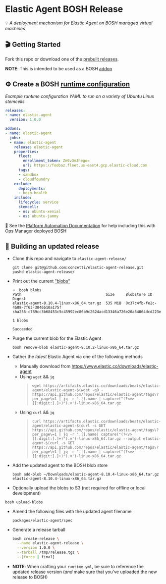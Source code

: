 Elastic Agent BOSH Release
===========================
💡 _A deployment mechanism for Elastic Agent on BOSH managed virtual machines_

## 🎬 Getting Started

Fork this repo or download one of the [prebuilt releases](https://github.com/conzetti/elastic-agent-release/releases).

**NOTE**: This is intended to be used as a BOSH [addon](https://bosh.io/docs/runtime-config/#update)

## ⚙️ Create a BOSH [runtime configuration](manifests/runtime.yml)
_Example runtime configuration YAML to run on a variety of Ubuntu Linux stemcells_

```yml
releases:
- name: elastic-agent
  version: 1.0.0

addons:
- name: elastic-agent
  jobs:
  - name: elastic-agent
    release: elastic-agent
    properties:
      fleet:
        enrollment_token: Zm9vOmJhego=
        url: https://foobaz.fleet.us-east4.gcp.elastic-cloud.com
      tags:
      - sandbox
      - cloudfoundry
    exclude:
      deployments:
      - bosh-health
    include:
      lifecycle: service
      stemcell:
      - os: ubuntu-xenial
      - os: ubuntu-jammy
```

📣 See the [Platform Automation Documentation](https://docs.pivotal.io/platform-automation/v5.0/tasks.html#update-runtime-config) for help including this with Ops Manager deployed BOSH

## 🔨 Building an updated release
* Clone this repo and navigate to `elastic-agent-release/`
  ```console
  git clone git@github.com:conzetti/elastic-agent-release.git
  pushd elastic-agent-release/
  ```

* Print out the current ["blobs" ](https://bosh.io/docs/release-blobs/)
  ```console
  ➜  bosh blobs
  Path                                      Size     Blobstore ID                          Digest
  elastic-agent-8.10.4-linux-x86_64.tar.gz  535 MiB  8c37c4fb-fe2c-4b08-7f63-3846b10a175f  sha256:c789cc3b68453c5c45992ec86b9c2624acd13346a726e20a34064dcd223e470b

  1 blobs

  Succeeded
  ```

* Purge the current blob for the Elastic Agent
  ```console
  bosh remove-blob elastic-agent-8.10.2-linux-x86_64.tar.gz
  ```

* Gather the _latest_ Elastic Agent via one of the following methods
  * Manually download from https://www.elastic.co/downloads/elastic-agent
  * Using `wget` && `jq`
    > ```wget https://artifacts.elastic.co/downloads/beats/elastic-agent/elastic-agent-$(wget -qO - https://api.github.com/repos/elastic/elastic-agent/tags\?per_page\=1 | jq -r '.[].name | capture("(?<v>[[:digit:].]+)").v')-linux-x86_64.tar.gz```
  * Using `curl` && `jq`
    > ```curl https://artifacts.elastic.co/downloads/beats/elastic-agent/elastic-agent-$(curl -s GET https://api.github.com/repos/elastic/elastic-agent/tags\?per_page\=1 | jq -r '.[].name| capture("(?<v>[[:digit:].]+)").v')-linux-x86_64.tar.gz --output elastic-agent-$(curl -s GET https://api.github.com/repos/elastic/elastic-agent/tags\?per_page\=1 | jq -r '.[].name | capture("(?<v>[[:digit:].]+)").v')-linux-x86_64.tar.gz```

* Add the updated agent to the BOSH blob store
  ```console
  bosh add-blob ~/Downloads/elastic-agent-8.10.4-linux-x86_64.tar.gz elastic-agent-8.10.4-linux-x86_64.tar.gz
  ```

* Optionally upload the blobs to S3 (not required for offline or local development)
```console
bosh upload-blobs
```

* Amend the following files with the updated agent filename
  ```
  packages/elastic-agent/spec
  ```

* Generate a release tarball
  ```bash
  bosh create-release \
    --name elastic-agent-release \
    --version 1.0.0 \
    --tarball /tmp/release.tgz \
    --[force | final]
  ```

* **NOTE**: When crafting your `runtime.yml`, be sure to reference the updated release version (_and_ make sure that you've uploaded the new release to BOSH)
